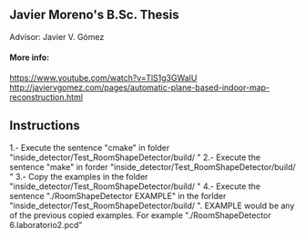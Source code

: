 ## Javier Moreno's B.Sc. Thesis
Advisor: Javier V. Gómez

#### More info:
https://www.youtube.com/watch?v=TlS1g3GWaIU
http://javiervgomez.com/pages/automatic-plane-based-indoor-map-reconstruction.html

## Instructions

1.- Execute the sentence "cmake" in folder "inside_detector/Test_RoomShapeDetector/build/ " 
2.- Execute the sentence "make" in forder "inside_detector/Test_RoomShapeDetector/build/ "
3.- Copy the examples in the folder "inside_detector/Test_RoomShapeDetector/build/ "
4.- Execute the sentence "./RoomShapeDetector EXAMPLE" in the forlder "inside_detector/Test_RoomShapeDetector/build/ ". EXAMPLE would be any of the previous copied examples. For example "./RoomShapeDetector 6.laboratorio2.pcd"
